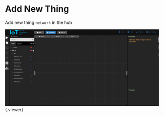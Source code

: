 # Add New Thing

Add new thing `network` in the hub

![](./doc/pic/example/add_service/add_network_thing.gif){.viewer}